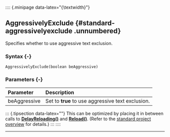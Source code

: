 :::: {.minipage data-latex="{\textwidth}"}
## AggressivelyExclude {#standard-aggressivelyexclude .unnumbered}

Specifies whether to use aggressive text exclusion.

### Syntax {-}

```{sql}
AggressivelyExclude(boolean beAggressive)
```

### Parameters {-}

**Parameter** | **Description**
| :-- | :-- |
beAggressive | Set to **true** to use aggressive text exclusion.

::: {.tipsection data-latex=""}
This can be optimized by placing it in between calls to **[DelayReloading()](#standard-delayreloading)** and **[Reload()](#standard-reload)**. (Refer to the [standard project overview](#standard-project) for details.)
:::
::::

***

